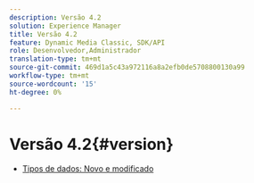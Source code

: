 ```yaml
---
description: Versão 4.2
solution: Experience Manager
title: Versão 4.2
feature: Dynamic Media Classic, SDK/API
role: Desenvolvedor,Administrador
translation-type: tm+mt
source-git-commit: 469d1a5c43a972116a8a2efb0de5708800130a99
workflow-type: tm+mt
source-wordcount: '15'
ht-degree: 0%

---
```



# Versão 4.2{#version}

* [Tipos de dados: Novo e modificado](r-4-2-types.md)
